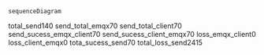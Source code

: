```mermaid
sequenceDiagram
```
total_send140
send_total_emqx70
send_total_client70
send_sucess_emqx_client70
send_sucess_client_emqx70
loss_emqx_client0
loss_client_emqx0
tota_sucess_send70
total_loss_send2415
